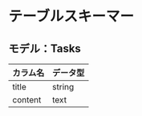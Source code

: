 # テーブルスキーマー

## モデル：Tasks

|  カラム名  |  データ型  |
| --------- | -------- |  
|  title    |  string  |
|  content  |  text    |

